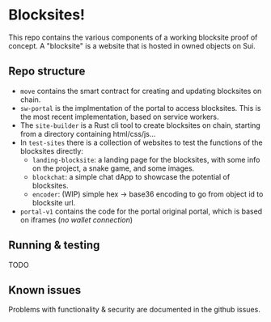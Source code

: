 # Blocksites!

This repo contains the various components of a working blocksite proof of concept.
A "blocksite" is a website that is hosted in owned objects on Sui.

## Repo structure

- `move` contains the smart contract for creating and updating blocksites on chain.
- `sw-portal` is the implmentation of the portal to access blocksites. This is the most recent implementation, based on service workers.
- The `site-builder` is a Rust cli tool to create blocksites on chain, starting from a directory containing html/css/js...
- In `test-sites` there is a collection of websites to test the functions of the blocksites directly: 
    - `landing-blocksite`: a landing page for the blocksites, with some info on the project, a snake game, and some images.
    - `blockchat`: a simple chat dApp to showcase the potential of blocksites.
    - `encoder`: (WIP) simple hex -> base36 encoding to go from object id to blocksite url.
- `portal-v1` contains the code for the portal original portal, which is based on iframes (_no wallet connection_)

## Running & testing
 
TODO 

## Known issues

Problems with functionality & security are documented in the github issues.